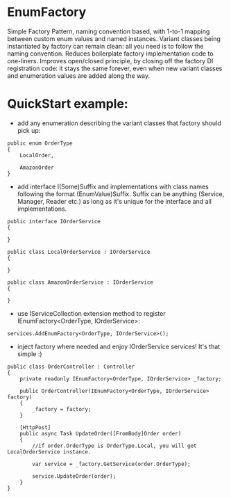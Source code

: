 # EnumFactory

Simple Factory Pattern, naming convention based, with 1-to-1 mapping between custom enum values and named instances.
Variant classes being instantiated by factory can remain clean: all you need is to follow the naming convention.
Reduces boilerplate factory implementation code to one-liners. Improves open/closed principle, 
by closing off the factory DI registration code: it stays the same forever,
even when new variant classes and enumeration values are added along the way.

# QuickStart example:

- add any enumeration describing the variant classes that factory should pick up:

```
public enum OrderType 
{ 
	LocalOrder, 
	
	AmazonOrder 
} 
```

- add interface I(Some)Suffix and implementations with class names following the format (EnumValue)Suffix. 
  Suffix can be anything (Service, Manager, Reader etc.) as long as it's unique for the interface and all implementations. 

```
public interface IOrderService
{

}

public class LocalOrderService : IOrderService
{

}

public class AmazonOrderService : IOrderService
{

}
```

- use IServiceCollection extension method to register IEnumFactory<OrderType, IOrderService>:

```
services.AddEnumFactory<OrderType, IOrderService>();
```

- inject factory where needed and enjoy IOrderService services! It's that simple :)

```
public class OrderController : Controller
{
	private readonly IEnumFactory<OrderType, IOrderService> _factory;

    public OrderController(IEnumFactory<OrderType, IOrderService> factory)
	{
	    _factory = factory;
	}
	
	[HttpPost]
	public async Task UpdateOrder([FromBody]Order order)
	{
	    //if order.OrderType is OrderType.Local, you will get LocalOrderService instance.
		
	    var service = _factory.GetService(order.OrderType);
		
		service.UpdateOrder(order); 
	}
}
```